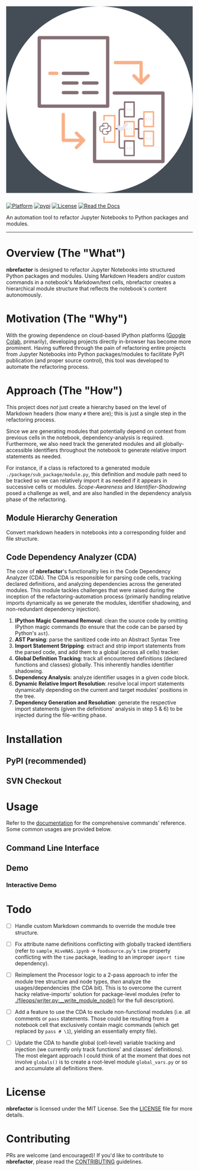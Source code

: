 

# ![nbrefactor Logo](logo.svg)

 [![Platform](https://img.shields.io/badge/python-v3.7-green)](https://github.com/ThunderStruct/nbrefactor) [![pypi](https://img.shields.io/badge/pypi%20package-0.1.5-lightgrey.svg)](https://pypi.org/project/nbrefactor/0.1.0/) [![License](https://img.shields.io/badge/license-MIT-orange)](https://github.com/ThunderStruct/nbrefactor/blob/master/LICENSE) [![Read the Docs](https://readthedocs.org/projects/nbrefactor/badge/?version=latest)](https://nbrefactor.readthedocs.io/en/latest/)

An automation tool to refactor Jupyter Notebooks to Python packages and modules.

------------------------


# Overview (The "What")

**nbrefactor** is designed to refactor Jupyter Notebooks into structured Python packages and modules. Using Markdown Headers and/or custom commands in a notebook's Markdown/text cells, nbrefactor creates a hierarchical module structure that reflects the notebook's content autonomously.

# Motivation (The "Why")

With the growing dependence on cloud-based IPython platforms ([Google Colab](https://colab.research.google.com/), primarily), developing projects directly in-browser has become more prominent. Having suffered through the pain of refactoring entire projects from Jupyter Notebooks into Python packages/modules to facilitate PyPI publication (and proper source control), this tool was developed to automate the refactoring process.

# Approach (The "How")

This project does *not* just create a hierarchy based on the level of Markdown headers (how many `#` there are); this is just a single step in the refactoring process.

Since we are generating modules that potentially depend on context from previous cells in the notebook, dependency-analysis is required. Furthermore, we also need track the generated modules and all globally-accessible identifiers throughout the notebook to generate relative import statements as needed. 

For instance, if a class is refactored to a generated module `./package/sub_package/module.py`, this definition and module path need to be tracked so we can relatively import it as needed if it appears in successive cells or modules. _Scope-Awareness_ and _Identifier-Shadowing_ posed a challenge as well, and are also handled in the dependency analysis phase of the refactoring.

## Module Hierarchy Generation

Convert markdown headers in notebooks into a corresponding folder and file structure.
<!-- finalize the example file and add an image here for a side-by-side comparison (before and after sort of thing) -->


## Code Dependency Analyzer (CDA)

The core of **nbrefactor**'s functionality lies in the Code Dependency Analyzer (CDA). The CDA is responsible for parsing code cells, tracking declared definitions, and analyzing dependencies across the generated modules. This module tackles challenges that were raised during the inception of the refactoring-automation process (primarily handling relative imports dynamically as we generate the modules, identifier shadowing, and non-redundant dependency injection).

1. **IPython Magic Command Removal**: clean the source code by omitting IPython magic commands (to ensure that the code can be parsed by Python's `ast`).
2. **AST Parsing**: parse the sanitized code into an Abstract Syntax Tree
3. **Import Statement Stripping**: extract and strip import statements from the parsed code, and add them to a global (across all cells) tracker.
4. **Global Definition Tracking**: track all encountered definitions (declared functions and classes) globally. This inherently handles identifier shadowing.
5. **Dependency Analysis**: analyze identifier usages in a given code block.
6. **Dynamic Relative Import Resolution**: resolve local import statements dynamically depending on the current and target modules' positions in the tree.
7. **Dependency Generation and Resolution**: generate the respective import statements (given the definitions' analysis in step 5 & 6) to be injected during the file-writing phase.


# Installation

## PyPI (recommended)

## SVN Checkout


# Usage

Refer to the [documentation](https://nbrefactor.readthedocs.io/en/latest/) for the comprehensive commands' reference. Some common usages are provided below.

## Command Line Interface

<!-- sample CLI usage -->

## Demo

<!-- describe each provided sample ipynb -->

### Interactive Demo

<!-- link to the interactive run demo -->

# Todo


 - [ ] Handle custom Markdown commands to override the module tree structure.
 - [ ] Fix attribute name definitions conflicting with globally tracked identifiers (refer to `sample_HiveNAS.ipynb` -> `foodsource.py`'s `time` property conflicting with the `time` package, leading to an improper `import time` dependency).
 - [ ] Reimplement the Processor logic to a 2-pass approach to infer the module tree structure and node types, *then* analyze the usages/dependencies (the CDA bit). This is to overcome the current hacky relative-imports' solution for package-level modules (refer to [./fileops/writer.py:__write_module_node()](https://github.com/ThunderStruct/nbrefactor/blob/7dfbf751d9b05e99fc5aedf6e3b729bf7299b0c8/fileops/writer.py#L38) for the full description).
 - [ ] Add a feature to use the CDA to exclude non-functional modules (i.e. all comments or `pass` statements. Those could be resulting from a notebook cell that exclusively contain magic commands (which get replaced by `pass # \1`), yielding an essentially empty file).
 - [ ] Update the CDA to handle global (cell-level) variable tracking and injection (we currently only track functions' and classes' definitions). The most elegant approach I could think of at the moment that does not involve `globals()` is to create a root-level module `global_vars.py` or so and accumulate all definitions there.
 

# License

**nbrefactor** is licensed under the MIT License. See the [LICENSE](LICENSE) file for more details.

# Contributing

PRs are welcome (and encouraged)! If you'd like to contribute to **nbrefactor**, please read the [CONTRIBUTING](CONTRIBUTING.md) guidelines.


